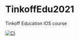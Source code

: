 # TinkoffEdu2021
Tinkoff Education IOS course 

[![CI](https://github.com/bigfirestart/TinkoffEdu2021/actions/workflows/build_and_test.yml/badge.svg?branch=CI-%28Task-13%29)](https://github.com/bigfirestart/TinkoffEdu2021/actions/workflows/build_and_test.yml)